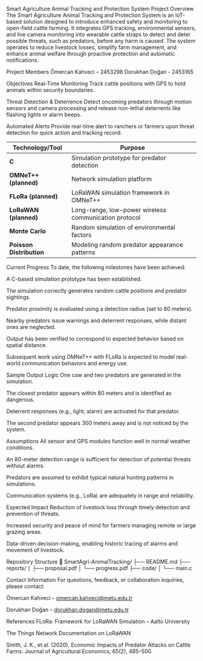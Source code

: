 Smart Agriculture Animal Tracking and Protection System
Project Overview
The Smart Agriculture Animal Tracking and Protection System is an IoT-based solution designed to introduce enhanced safety and monitoring to open-field cattle farming. It integrates GPS tracking, environmental sensors, and live camera monitoring into wearable cattle straps to detect and deter possible threats, such as predators, before any harm is caused. The system operates to reduce livestock losses, simplify farm management, and enhance animal welfare through proactive protection and automatic notifications.

Project Members
Ömercan Kahveci – 2453298
Dorukhan Doğan - 2453165

Objectives
Real-Time Monitoring
Track cattle positions with GPS to hold animals within security boundaries.

Threat Detection & Deterrence
Detect oncoming predators through motion sensors and camera processing and release non-lethal deterrents like flashing lights or alarm beeps.

Automated Alerts
Provide real-time alert to ranchers or farmers upon threat detection for quick action and tracking record.

| Technology/Tool          | Purpose                                               |
| ------------------------ | ----------------------------------------------------- |
| **C**                    | Simulation prototype for predator detection           |
| **OMNeT++ (planned)**    | Network simulation platform                           |
| **FLoRa (planned)**      | LoRaWAN simulation framework in OMNeT++               |
| **LoRaWAN (planned)**    | Long-range, low-power wireless communication protocol |
| **Monte Carlo**          | Random simulation of environmental factors            |
| **Poisson Distribution** | Modeling random predator appearance patterns          |

Current Progress
To date, the following milestones have been achieved:

A C-based simulation prototype has been established.

The simulation correctly generates random cattle positions and predator sightings.

Predator proximity is evaluated using a detection radius (set to 80 meters).

Nearby predators issue warnings and deterrent responses, while distant ones are neglected.

Output has been verified to correspond to expected behavior based on spatial distance.

Subsequent work using OMNeT++ with FLoRa is expected to model real-world communication behaviors and energy use.


Sample Output Logic
One cow and two predators are generated in the simulation.

The closest predator appears within 80 meters and is identified as dangerous.

Deterrent responses (e.g., light, alarm) are activated for that predator.

The second predator appears 300 meters away and is not noticed by the system.

Assumptions
All sensor and GPS modules function well in normal weather conditions.

An 80-meter detection range is sufficient for detection of potential threats without alarms.

Predators are assumed to exhibit typical natural hunting patterns in simulations.

Communication systems (e.g., LoRa) are adequately in range and reliability.

Expected Impact
Reduction of livestock loss through timely detection and prevention of threats.

Increased security and peace of mind for farmers managing remote or large grazing areas.

Data-driven decision-making, enabling historic tracing of alarms and movement of livestock.


Repository Structure
📁 SmartAgri-AnimalTracking/
├── README.md
├── reports/
│   ├── proposal.pdf
│   └── progress.pdf
├── code/
│   └── main.c


Contact Information
For questions, feedback, or collaboration inquiries, please contact:

Ömercan Kahveci – omercan.kahveci@metu.edu.tr

Dorukhan Doğan – dorukhan.dogan@metu.edu.tr


References
FLoRa: Framework for LoRaWAN Simulation – Aalto University

The Things Network Documentation on LoRaWAN

Smith, J. K., et al. (2020). Economic Impacts of Predator Attacks on Cattle Farms. Journal of Agricultural Economics, 65(2), 485–500.
